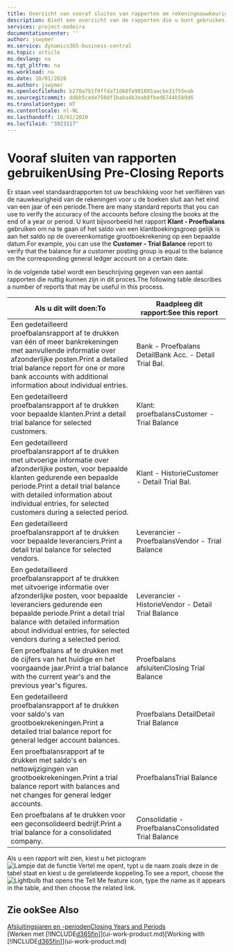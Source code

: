 ```yaml
---
title: Overzicht van vooraf sluiten van rapporten om rekeningnauwkeurigheid te verifiëren | Microsoft Docs
description: Biedt een overzicht van de rapporten die u kunt gebruiken om de nauwkeurigheid te verifiëren van rekeningen voordat de boeken worden gesloten aan het eind van een jaar of een periode.
services: project-madeira
documentationcenter: ''
author: jswymer
ms.service: dynamics365-business-central
ms.topic: article
ms.devlang: na
ms.tgt_pltfrm: na
ms.workload: na
ms.date: 10/01/2020
ms.author: jswymer
ms.openlocfilehash: b270a7b1f9ffda71d68fa981885aacbe31f55eab
ms.sourcegitcommit: ddbb5cede750df1baba4b3eab8fbed6744b5b9d6
ms.translationtype: HT
ms.contentlocale: nl-NL
ms.lasthandoff: 10/01/2020
ms.locfileid: "3923117"
---
```

# <a name="using-pre-closing-reports"></a><span data-ttu-id="011e3-103">Vooraf sluiten van rapporten gebruiken</span><span class="sxs-lookup"><span data-stu-id="011e3-103">Using Pre-Closing Reports</span></span>
<span data-ttu-id="011e3-104">Er staan veel standaardrapporten tot uw beschikking voor het verifiëren van de nauwkeurigheid van de rekeningen voor u de boeken sluit aan het eind van een jaar of een periode.</span><span class="sxs-lookup"><span data-stu-id="011e3-104">There are many standard reports that you can use to verify the accuracy of the accounts before closing the books at the end of a year or period.</span></span> <span data-ttu-id="011e3-105">U kunt bijvoorbeeld het rapport **Klant - Proefbalans** gebruiken om na te gaan of het saldo van een klantboekingsgroep gelijk is aan het saldo op de overeenkomstige grootboekrekening op een bepaalde datum.</span><span class="sxs-lookup"><span data-stu-id="011e3-105">For example, you can use the **Customer - Trial Balance** report to verify that the balance for a customer posting group is equal to the balance on the corresponding general ledger account on a certain date.</span></span>

<span data-ttu-id="011e3-106">In de volgende tabel wordt een beschrijving gegeven van een aantal rapporten die nuttig kunnen zijn in dit proces.</span><span class="sxs-lookup"><span data-stu-id="011e3-106">The following table describes a number of reports that may be useful in this process.</span></span>

| <span data-ttu-id="011e3-107">Als u dit wilt doen:</span><span class="sxs-lookup"><span data-stu-id="011e3-107">To</span></span> | <span data-ttu-id="011e3-108">Raadpleeg dit rapport:</span><span class="sxs-lookup"><span data-stu-id="011e3-108">See this report</span></span> |
| --- | --- |
| <span data-ttu-id="011e3-109">Een gedetailleerd proefbalansrapport af te drukken van één of meer bankrekeningen met aanvullende informatie over afzonderlijke posten.</span><span class="sxs-lookup"><span data-stu-id="011e3-109">Print a detailed trial balance report for one or more bank accounts with additional information about individual entries.</span></span> |<span data-ttu-id="011e3-110">Bank - Proefbalans Detail</span><span class="sxs-lookup"><span data-stu-id="011e3-110">Bank Acc. - Detail Trial Bal.</span></span> |
| <span data-ttu-id="011e3-111">Een gedetailleerd proefbalansrapport af te drukken voor bepaalde klanten.</span><span class="sxs-lookup"><span data-stu-id="011e3-111">Print a detail trial balance for selected customers.</span></span> |<span data-ttu-id="011e3-112">Klant: proefbalans</span><span class="sxs-lookup"><span data-stu-id="011e3-112">Customer - Trial Balance</span></span> |
| <span data-ttu-id="011e3-113">Een gedetailleerd proefbalansrapport af te drukken met uitvoerige informatie over afzonderlijke posten, voor bepaalde klanten gedurende een bepaalde periode.</span><span class="sxs-lookup"><span data-stu-id="011e3-113">Print a detail trial balance with detailed information about individual entries, for selected customers during a selected period.</span></span> |<span data-ttu-id="011e3-114">Klant - Historie</span><span class="sxs-lookup"><span data-stu-id="011e3-114">Customer - Detail Trial Bal.</span></span> |
| <span data-ttu-id="011e3-115">Een gedetailleerd proefbalansrapport af te drukken voor bepaalde leveranciers.</span><span class="sxs-lookup"><span data-stu-id="011e3-115">Print a detail trial balance for selected vendors.</span></span> |<span data-ttu-id="011e3-116">Leverancier - Proefbalans</span><span class="sxs-lookup"><span data-stu-id="011e3-116">Vendor - Trial Balance</span></span> |
| <span data-ttu-id="011e3-117">Een gedetailleerd proefbalansrapport af te drukken met uitvoerige informatie over afzonderlijke posten, voor bepaalde leveranciers gedurende een bepaalde periode.</span><span class="sxs-lookup"><span data-stu-id="011e3-117">Print a detail trial balance with detailed information about individual entries, for selected vendors during a selected period.</span></span> |<span data-ttu-id="011e3-118">Leverancier - Historie</span><span class="sxs-lookup"><span data-stu-id="011e3-118">Vendor - Detail Trial Balance</span></span> |
| <span data-ttu-id="011e3-119">Een proefbalans af te drukken met de cijfers van het huidige en het voorgaande jaar.</span><span class="sxs-lookup"><span data-stu-id="011e3-119">Print a trial balance with the current year's and the previous year's figures.</span></span> |<span data-ttu-id="011e3-120">Proefbalans afsluiten</span><span class="sxs-lookup"><span data-stu-id="011e3-120">Closing Trial Balance</span></span> |
| <span data-ttu-id="011e3-121">Een gedetailleerd proefbalansrapport af te drukken voor saldo's van grootboekrekeningen.</span><span class="sxs-lookup"><span data-stu-id="011e3-121">Print a detailed trial balance report for general ledger account balances.</span></span> |<span data-ttu-id="011e3-122">Proefbalans Detail</span><span class="sxs-lookup"><span data-stu-id="011e3-122">Detail Trial Balance</span></span> |
| <span data-ttu-id="011e3-123">Een proefbalansrapport af te drukken met saldo's en nettowijzigingen van grootboekrekeningen.</span><span class="sxs-lookup"><span data-stu-id="011e3-123">Print a trial balance report with balances and net changes for general ledger accounts.</span></span> |<span data-ttu-id="011e3-124">Proefbalans</span><span class="sxs-lookup"><span data-stu-id="011e3-124">Trial Balance</span></span> |
| <span data-ttu-id="011e3-125">Een proefbalans af te drukken voor een geconsolideerd bedrijf.</span><span class="sxs-lookup"><span data-stu-id="011e3-125">Print a trial balance for a consolidated company.</span></span> |<span data-ttu-id="011e3-126">Consolidatie - Proefbalans</span><span class="sxs-lookup"><span data-stu-id="011e3-126">Consolidated Trial Balance</span></span> |

<span data-ttu-id="011e3-127">Als u een rapport wilt zien, kiest u het pictogram ![Lampje dat de functie Vertel me opent](media/ui-search/search_small.png "Vertel me wat u wilt doen"), typt u de naam zoals deze in de tabel staat en kiest u de gerelateerde koppeling.</span><span class="sxs-lookup"><span data-stu-id="011e3-127">To see a report, choose the ![Lightbulb that opens the Tell Me feature](media/ui-search/search_small.png "Tell me what you want to do") icon, type the name as it appears in the table, and then choose the related link.</span></span>

## <a name="see-also"></a><span data-ttu-id="011e3-128">Zie ook</span><span class="sxs-lookup"><span data-stu-id="011e3-128">See Also</span></span>
[<span data-ttu-id="011e3-129">Afsluitingsjaren en -perioden</span><span class="sxs-lookup"><span data-stu-id="011e3-129">Closing Years and Periods</span></span>](year-close-years-periods.md)  
<span data-ttu-id="011e3-130">[Werken met [!INCLUDE[d365fin](includes/d365fin_md.md)]](ui-work-product.md)</span><span class="sxs-lookup"><span data-stu-id="011e3-130">[Working with [!INCLUDE[d365fin](includes/d365fin_md.md)]](ui-work-product.md)</span></span>

